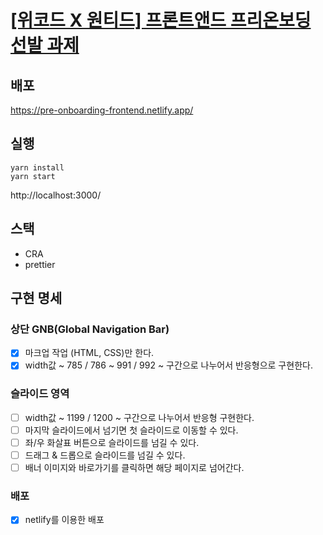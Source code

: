 # [[위코드 X 원티드] 프론트앤드 프리온보딩 선발 과제](https://www.notion.so/X-9e8ff10dd1614112a81797219b7e6742)

## 배포

https://pre-onboarding-frontend.netlify.app/

## 실행

```
yarn install
yarn start 
```

http://localhost:3000/


## 스택

- CRA
- prettier

## 구현 명세


### 상단 GNB(Global Navigation Bar)

- [x] 마크업 작업 (HTML, CSS)만 한다.
- [x] width값 ~ 785 / 786 ~ 991 / 992 ~ 구간으로 나누어서 반응형으로 구현한다.

### 슬라이드 영역

- [ ] width값 ~ 1199 / 1200 ~ 구간으로 나누어서 반응형 구현한다.
- [ ] 마지막 슬라이드에서 넘기면 첫 슬라이드로 이동할 수 있다.
- [ ] 좌/우 화살표 버튼으로 슬라이드를 넘길 수 있다.
- [ ] 드래그 & 드롭으로 슬라이드를 넘길 수 있다.
- [ ] 배너 이미지와 바로가기를 클릭하면 해당 페이지로 넘어간다.

### 배포

- [x] netlify를 이용한 배포
